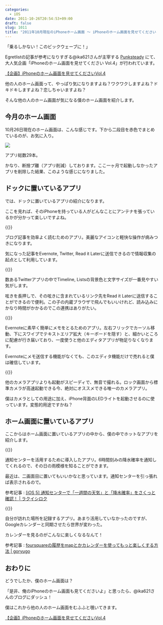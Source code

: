 ```yaml
---
categories:
  - iOS
date: 2011-10-26T20:54:53+09:00
draft: false
slug: 1011
title: "2011年10月現在のiPhoneホーム画面 〜 iPhoneのホーム画面を見せてください Vol.4 〜"
---
```


「乗るしかない！このビックウェーブに！」

Egretlistの記事が参考になりすぎる@ika621さんが主宰する [Punksteady](http://punksteady.com/) にて、大人気企画「iPhoneのホーム画面を見せてください Vol.4」が行われています。

[【企画】iPhoneのホーム画面を見せてくださいVol.4](http://punksteady.com/2011/10/26/iphone-home4/)

他の人のホーム画面って、やっぱり気になりますよね？ワクワクしますよね？ドキドキしますよね？恋しちゃいますよね？

そんな他の人のホーム画面が気になる僕のホーム画面を紹介します。

## 今月のホーム画面

10月26日現在のホーム画面は、こんな感じです。下から二段目を赤色でまとめているのが、お気に入り。

![](/images/2011/11/1011_1.png)

アプリ総数29本。

かなり、断捨プ離（アプリ削減）しております。ここ一ヶ月で起動しなかったアプリを削除した結果、このような感じになりました。

## ドックに置いているアプリ

では、ドックに置いているアプリの紹介になります。

ここを見れば、そのiPhoneを持っている人がどんなことにアンテナを張っているかが分かって楽しいですよね。

{{<app id="325502379" title="Reeder 2.5.3（￥250）" src="http://a1.mzstatic.com/us/r1000/075/Purple/ce/0f/10/mzl.dbaprevm.100x100-75.png">}}

ブログ記事を効率よく読むためのアプリ。美麗なアイコンと軽快な操作が病みつきになります。

気になった記事をEvernote, Twitter, Read it Laterに送信できるので情報収集の起点として利用しています。

{{<app id="428851691" title="Tweetbot — 個性あふれるTwitterクライアント 1.7.1（￥250）" src="http://a3.mzstatic.com/us/r1000/104/Purple/79/78/b2/mzl.ktnfzzzm.100x100-75.png">}}

数あるTwitterアプリの中でTimeline, Listsの背景色と文字サイズが一番見やすい気がします。

呟きを長押しで、その呟きに含まれているリンク先をRead it Laterに送信することができるので便利。この子の内蔵ブラウザで飛んでもいいけれど、読み込みにかなり時間がかかるのでこの連携はありがたい。

{{<app id="364580273" title="FastEver 1.9.2（￥170）" src="http://a5.mzstatic.com/us/r1000/105/Purple/d5/30/30/mzl.hhfcpjhs.100x100-75.png">}}

Evernoteに素早く簡単にメモをとるためのアプリ。左右フリックでカーソル移動、下にスワイプでテキストエリア拡大（キーボードを隠す）と、細かいところに配慮が行き届いており、一度使うと他のエディタアプリが物足りなくなります。

Evernoteにメモ送信する機能がなくても、このエディタ機能だけで売れると僕は確信しています。

{{<app id="422845617" title="OneCam[連写,静音,ジオタグ] 2.3.0（￥170）" src="http://a3.mzstatic.com/us/r1000/094/Purple/3b/e6/91/mzl.cgfwjjxt.100x100-75.png">}}

他のカメラアプリよりも起動がスピーディで、無音で撮れる。ロック画面から標準カメラが高速起動できる今、絶対にオススメできる唯一のカメラアプリ。

僕はカメラとしての用途に加え、iPhone背面のLEDライトを起動させるのに使っています。変態的用途ですかね？

## ホーム画面に置いているアプリ

ここからはホーム画面に置いているアプリの中から、僕の中でホットなアプリを紹介します。

{{<app id="449430946" title="バッジで降水確率 1.0.5（￥170）" src="http://a3.mzstatic.com/us/r1000/100/Purple/19/0c/e5/mzl.nvhampvz.100x100-75.png">}}

通知センターを活用するために導入したアプリ。6時間刻みの降水確率を通知してくれるので、その日の雨模様を知ることができます。

最近は、二画面目に置いてもいいかなと思っています。通知センターを引っ張れば表示されるので。

参考記事 : [[iOS 5] 通知センターで「一週間の天気」と「降水確率」をさくっと確認！ | ラクイシロク](http://rakuishi.com/archives/921/)

{{<app id="306934924" title="foursquare 4.0.1（無料）" src="http://a3.mzstatic.com/us/r1000/096/Purple/8b/72/c5/mzl.injmxxao.100x100-75.png">}}

自分が訪れた場所を記録するアプリ。あまり活用していなかったのですが、Googleカレンダーと同期させたら世界が変わった。

カレンダーを見るのがこんなに楽しくなるなんて！

参考記事 : [foursquareの履歴をmapとかカレンダーを使ってもっと楽しくする方法 | goryugo](http://goryugo.com/20100326/foursquare%E3%81%AE%E5%B1%A5%E6%AD%B4%E3%82%92map%E3%81%A8%E3%81%8B%E3%82%AB%E3%83%AC%E3%83%B3%E3%83%80%E3%83%BC%E3%82%92%E4%BD%BF%E3%81%A3%E3%81%A6%E3%82%82%E3%81%A3%E3%81%A8%E6%A5%BD%E3%81%97/)

## おわりに

どうでしたか、僕のホーム画面は？

「是非、俺のiPhoneのホーム画面も見てくださいよ」と思ったら、@ika621さんのブログにダッシュ！

僕はこれから他の人のホーム画面をむふふと覗いてきます。

[【企画】iPhoneのホーム画面を見せてくださいVol.4](http://punksteady.com/2011/10/26/iphone-home4/)
